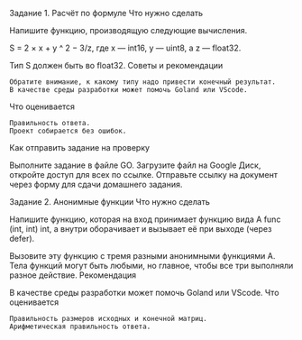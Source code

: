 Задание 1. Расчёт по формуле
Что нужно сделать

Напишите функцию, производящую следующие вычисления.

S = 2 × x + y ^ 2 − 3/z, где x — int16, y — uint8, a z — float32.

Тип S должен быть во float32.
Советы и рекомендации

    Обратите внимание, к какому типу надо привести конечный результат.
    В качестве среды разработки может помочь Goland или VScode. 

Что оценивается

    Правильность ответа.
    Проект собирается без ошибок.

Как отправить задание на проверку

Выполните задание в файле GO. Загрузите файл на Google Диск, откройте доступ для всех по ссылке. Отправьте ссылку на документ через форму для сдачи домашнего задания.


Задание 2. Анонимные функции
Что нужно сделать

Напишите функцию, которая на вход принимает функцию вида A func (int, int) int, а внутри оборачивает и вызывает её при выходе (через defer).

Вызовите эту функцию с тремя разными анонимными функциями A. Тела функций могут быть любыми, но главное, чтобы все три выполняли разное действие.
Рекомендация

В качестве среды разработки может помочь Goland или VScode.
Что оценивается

    Правильность размеров исходных и конечной матриц.
    Арифметическая правильность ответа.